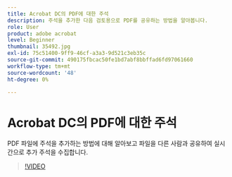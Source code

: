 ```yaml
---
title: Acrobat DC의 PDF에 대한 주석
description: 주석을 추가한 다음 검토용으로 PDF를 공유하는 방법을 알아봅니다.
role: User
product: adobe acrobat
level: Beginner
thumbnail: 35492.jpg
exl-id: 75c51400-9ff9-46cf-a3a3-9d521c3eb35c
source-git-commit: 490175fbcac50fe1bd7abf8bbffad6fd97061660
workflow-type: tm+mt
source-wordcount: '48'
ht-degree: 0%

---
```


# Acrobat DC의 PDF에 대한 주석

PDF 파일에 주석을 추가하는 방법에 대해 알아보고 파일을 다른 사람과 공유하여 실시간으로 추가 주석을 수집합니다.

>[!VIDEO](https://video.tv.adobe.com/v/35492?hidetitle=true)
